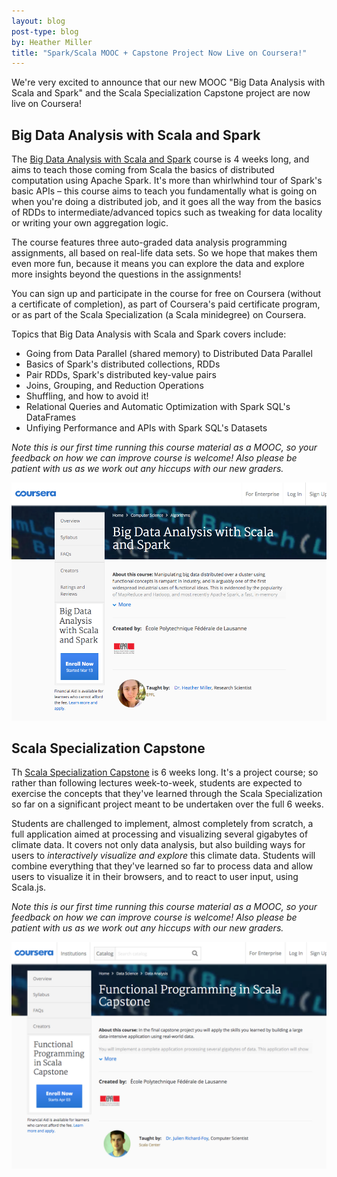 ```yaml
---
layout: blog
post-type: blog
by: Heather Miller
title: "Spark/Scala MOOC + Capstone Project Now Live on Coursera!"
---
```



We're very excited to announce that our new MOOC "Big Data Analysis with Scala
and Spark" and the Scala Specialization Capstone project are now live on
Coursera!

## Big Data Analysis with Scala and Spark

The [Big Data Analysis with Scala and
Spark](https://www.coursera.org/learn/scala-spark-big-data) course is 4 weeks
long, and aims to teach those coming from Scala the basics of distributed
computation using Apache Spark. It's more than whirlwhind tour of Spark's basic
APIs – this course aims to teach you fundamentally what is going on when you're
doing a distributed job, and it goes all the way from the basics of RDDs to
intermediate/advanced topics such as tweaking for data locality or writing your
own aggregation logic.

The course features three auto-graded data analysis programming assignments, all
based on real-life data sets. So we hope that makes them even more fun, because
it means you can explore the data and explore more insights beyond the questions
in the assignments!

You can sign up and participate in the course for free on Coursera (without a
certificate of completion), as part of Coursera's paid certificate program, or
as part of the Scala Specialization (a Scala minidegree) on Coursera.

Topics that Big Data Analysis with Scala and Spark covers include:

- Going from Data Parallel (shared memory) to Distributed Data Parallel
- Basics of Spark's distributed collections, RDDs
- Pair RDDs, Spark's distributed key-value pairs
- Joins, Grouping, and Reduction Operations
- Shuffling, and how to avoid it!
- Relational Queries and Automatic Optimization with Spark SQL's DataFrames
- Unfiying Performance and APIs with Spark SQL's Datasets

_Note this is our first time running this course material as a MOOC, so your feedback on how we can improve course is welcome! Also please be patient with us as we work out any hiccups with our new graders._

[![spark-course](/resources/img/spark-course.png)](/resources/img/blog/spark-course.png)

## Scala Specialization Capstone

Th [Scala Specialization
Capstone](https://www.coursera.org/learn/scala-capstone) is 6 weeks long. It's a
project course; so rather than following lectures week-to-week, students are
expected to exercise the concepts that they've learned through the Scala
Specialization so far on a significant project meant to be undertaken over the
full 6 weeks.

Students are challenged to implement, almost completely from scratch, a full
application aimed at processing and visualizing several gigabytes of climate
data. It covers not only data analysis, but also building ways for users to
_interactively visualize and explore_ this climate data. Students will combine
everything that they've learned so far to process data and allow users to
visualize it in their browsers, and to react to user input, using Scala.js.


_Note this is our first time running this course material as a MOOC, so your feedback on how we can improve course is welcome! Also please be patient with us as we work out any hiccups with our new graders._


[![capstone](/resources/img/capstone.png)](/resources/img/blog/capstone.png)

